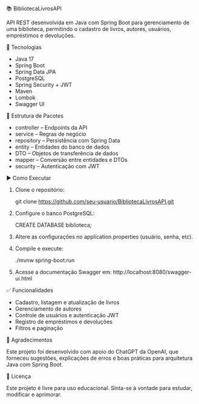 📚 BibliotecaLivrosAPI

API REST desenvolvida em Java com Spring Boot para gerenciamento de uma biblioteca, permitindo o cadastro de livros, autores, usuários, empréstimos e devoluções.

🚀 Tecnologias

- Java 17
- Spring Boot
- Spring Data JPA
- PostgreSQL
- Spring Security + JWT
- Maven
- Lombok
- Swagger UI

📁 Estrutura de Pacotes

- controller – Endpoints da API
- service – Regras de negócio
- repository – Persistência com Spring Data
- entity – Entidades do banco de dados
- DTO – Objetos de transferência de dados
- mapper – Conversão entre entidades e DTOs
- security – Autenticação com JWT

▶️ Como Executar

1. Clone o repositório:

    git clone https://github.com/seu-usuario/BibliotecaLivrosAPI.git

2. Configure o banco PostgreSQL:

    CREATE DATABASE biblioteca;

3. Altere as configurações no application.properties (usuário, senha, etc).

4. Compile e execute:

    ./mvnw spring-boot:run

5. Acesse a documentação Swagger em:
   http://localhost:8080/swagger-ui.html

✅ Funcionalidades

- Cadastro, listagem e atualização de livros
- Gerenciamento de autores
- Controle de usuários e autenticação JWT
- Registro de empréstimos e devoluções
- Filtros e paginação

🙏 Agradecimentos

Este projeto foi desenvolvido com apoio do ChatGPT da OpenAI, que forneceu sugestões, explicações de erros e boas práticas para arquitetura Java com Spring Boot.

📝 Licença

Este projeto é livre para uso educacional. Sinta-se à vontade para estudar, modificar e aprimorar.
